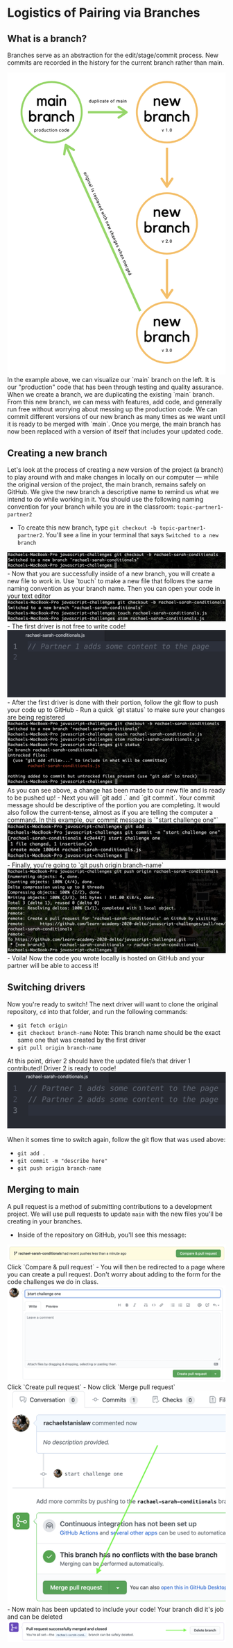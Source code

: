 # Logistics of Pairing via Branches

## What is a branch?
Branches serve as an abstraction for the edit/stage/commit process. New commits are recorded in the history for the current branch rather than main.

<img src="assets/branches.png">
In the example above, we can visualize our `main` branch on the left. It is our "production" code that has been through testing and quality assurance. When we create a branch, we are duplicating the existing `main` branch. From this new branch, we can mess with features, add code, and generally run free without worrying about messing up the production code. We can commit different versions of our new branch as many times as we want until it is ready to be merged with `main`. Once you merge, the main branch has now been replaced with a version of itself that includes your updated code.

## Creating a new branch

Let's look at the process of creating a new version of the project (a branch) to play around with and make changes in locally on our computer — while the original version of the project, the main branch, remains safely on GitHub. We give the new branch a descriptive name to remind us what we intend to do while working in it. You should use the following naming convention for your branch while you are in the classroom: `topic-partner1-partner2`

- To create this new branch, type `git checkout -b topic-partner1-partner2`. You'll see a line in your terminal that says `Switched to a new branch`
<img src="assets/git-1.png">
- Now that you are successfully inside of a new branch, you will create a new file to work in. Use `touch` to make a new file that follows the same naming convention as your branch name. Then you can open your code in your text editor
<img src="assets/git-2.png">
- The first driver is not free to write code!
<img src="assets/driver-1.png">
- After the first driver is done with their portion, follow the git flow to push your code up to GitHub
- Run a quick `git status` to make sure your changes are being registered
<img src="assets/git-3.png">
As you can see above, a change has been made to our new file and is ready to be pushed up!
- Next you will `git add .` and `git commit`. Your commit message should be descriptive of the portion you are completing. It would also follow the current-tense, almost as if you are telling the computer a command. In this example, our commit message is `"start challenge one"`
<img src="assets/git-4.png">
- Finally, you're going to `git push origin branch-name`
<img src="assets/git-5.png">
- Voila! Now the code you wrote locally is hosted on GitHub and your partner will be able to access it!

## Switching drivers

Now you're ready to switch! The next driver will want to clone the original repository, `cd` into that folder, and run the following commands:

- `git fetch origin`
- `git checkout branch-name` Note:
This branch name should be the exact same one that was created by the first driver
- `git pull origin branch-name`

At this point, driver 2 should have the updated file/s that driver 1 contributed! Driver 2 is ready to code!
<img src="assets/driver-2.png">

When it somes time to switch again, follow the git flow that was used above:
- `git add .`
- `git commit -m "describe here"`
- `git push origin branch-name`

## Merging to main

A pull request is a method of submitting contributions to a development project. We will use pull requests to update `main` with the new files you'll be creating in your branches.

- Inside of the repository on GitHub, you'll see this message:
<img src="assets/gh-1.png">
Click `Compare & pull request`
- You will then be redirected to a page where you can create a pull request. Don't worry about adding to the form for the code challenges we do in class.
<img src="assets/gh-2.png">
Click `Create pull request`
- Now click `Merge pull request`
<img src="assets/gh-3.png">
- Now main has been updated to include your code! Your branch did it's job and can be deleted
<img src="assets/gh-4.png">
